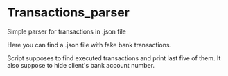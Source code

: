 # Transactions_parser
Simple parser for transactions in .json file

Here you can find a .json file with fake bank transactions.

Script supposes to find executed transactions and print last five of them. 
It also suppose to hide client's bank account number.
